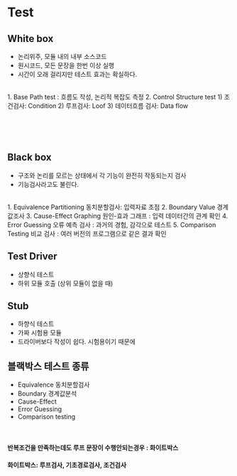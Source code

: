 # Test

## White box
- 논리위주, 모듈 내의 내부 소스코드
- 원시코드, 모든 문장을 한번 이상 실행
- 시간이 오래 걸리지만 테스트 효과는 확실하다.

<br>
1. Base Path test : 흐름도 작성, 논리적 복잡도 측정
2. Control Structure test 
   1) 조건검사: Condition
   2) 루프검사: Loof
   3) 데이터흐름 검사: Data flow



<br> <br> <br>

## Black box
- 구조와 논리를 모르는 상태에서 각 기능이 완전히 작동되는지 검사
- 기능검사라고도 불린다.
<br>
1. Equivalence Partitioning 동치분할검사: 입력자료 초점
2. Boundary Value 경계값조사
3. Cause-Effect Graphing 원인-효과 그래프 : 입력 데이터간의 관계 확인
4. Error Guessing 오류 예측 검사 : 과거의 경험, 감각으로 테스트
5. Comparison Testing 비교 검사 : 여러 버전의 프로그램으로 같은 결과 확인 


## Test Driver
- 상향식 테스트
- 하위 모듈 호출 (상위 모듈이 없을 때)

## Stub
- 하향식 테스트
- 가짜 시험용 모듈
- 드라이버보다 작성이 쉽다. 시험용이기 때문에


## 블랙박스 테스트 종류
- Equivalence 동치분할검사
- Boundary 경계값분석
- Cause-Effect
- Error Guessing
- Comparison testing
<br>

#### 반복조건을 만족하는데도 루프 문장이 수행안되는경우 : 화이트박스
#### 화이트박스: 루프검사, 기초경로검사, 조건검사
